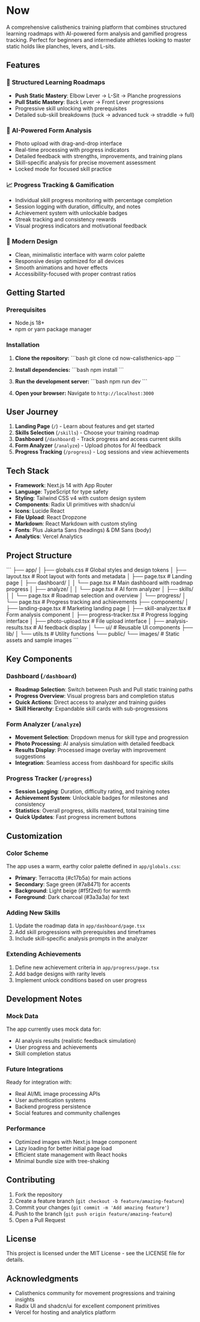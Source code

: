 # Now

A comprehensive calisthenics training platform that combines structured learning roadmaps with AI-powered form analysis and gamified progress tracking. Perfect for beginners and intermediate athletes looking to master static holds like planches, levers, and L-sits.

## Features

### 🎯 **Structured Learning Roadmaps**
- **Push Static Mastery**: Elbow Lever → L-Sit → Planche progressions
- **Pull Static Mastery**: Back Lever → Front Lever progressions
- Progressive skill unlocking with prerequisites
- Detailed sub-skill breakdowns (tuck → advanced tuck → straddle → full)

### 🔬 **AI-Powered Form Analysis**
- Photo upload with drag-and-drop interface
- Real-time processing with progress indicators
- Detailed feedback with strengths, improvements, and training plans
- Skill-specific analysis for precise movement assessment
- Locked mode for focused skill practice

### 📈 **Progress Tracking & Gamification**
- Individual skill progress monitoring with percentage completion
- Session logging with duration, difficulty, and notes
- Achievement system with unlockable badges
- Streak tracking and consistency rewards
- Visual progress indicators and motivational feedback

### 🎨 **Modern Design**
- Clean, minimalistic interface with warm color palette
- Responsive design optimized for all devices
- Smooth animations and hover effects
- Accessibility-focused with proper contrast ratios

## Getting Started

### Prerequisites
- Node.js 18+ 
- npm or yarn package manager

### Installation

1. **Clone the repository:**
   \`\`\`bash
   git clone <repository-url>
   cd now-calisthenics-app
   \`\`\`

2. **Install dependencies:**
   \`\`\`bash
   npm install
   \`\`\`

3. **Run the development server:**
   \`\`\`bash
   npm run dev
   \`\`\`

4. **Open your browser:**
   Navigate to `http://localhost:3000`

## User Journey

1. **Landing Page** (`/`) - Learn about features and get started
2. **Skills Selection** (`/skills`) - Choose your training roadmap
3. **Dashboard** (`/dashboard`) - Track progress and access current skills
4. **Form Analyzer** (`/analyze`) - Upload photos for AI feedback
5. **Progress Tracking** (`/progress`) - Log sessions and view achievements

## Tech Stack

- **Framework**: Next.js 14 with App Router
- **Language**: TypeScript for type safety
- **Styling**: Tailwind CSS v4 with custom design system
- **Components**: Radix UI primitives with shadcn/ui
- **Icons**: Lucide React
- **File Upload**: React Dropzone
- **Markdown**: React Markdown with custom styling
- **Fonts**: Plus Jakarta Sans (headings) & DM Sans (body)
- **Analytics**: Vercel Analytics

## Project Structure

\`\`\`
├── app/
│   ├── globals.css          # Global styles and design tokens
│   ├── layout.tsx           # Root layout with fonts and metadata
│   ├── page.tsx             # Landing page
│   ├── dashboard/
│   │   └── page.tsx         # Main dashboard with roadmap progress
│   ├── analyze/
│   │   └── page.tsx         # AI form analyzer
│   ├── skills/
│   │   └── page.tsx         # Roadmap selection and overview
│   └── progress/
│       └── page.tsx         # Progress tracking and achievements
├── components/
│   ├── landing-page.tsx     # Marketing landing page
│   ├── skill-analyzer.tsx   # Form analysis component
│   ├── progress-tracker.tsx # Progress logging interface
│   ├── photo-upload.tsx     # File upload interface
│   ├── analysis-results.tsx # AI feedback display
│   └── ui/                  # Reusable UI components
├── lib/
│   └── utils.ts             # Utility functions
└── public/
    └── images/              # Static assets and sample images
\`\`\`

## Key Components

### Dashboard (`/dashboard`)
- **Roadmap Selection**: Switch between Push and Pull static training paths
- **Progress Overview**: Visual progress bars and completion status
- **Quick Actions**: Direct access to analyzer and training guides
- **Skill Hierarchy**: Expandable skill cards with sub-progressions

### Form Analyzer (`/analyze`)
- **Movement Selection**: Dropdown menus for skill type and progression
- **Photo Processing**: AI analysis simulation with detailed feedback
- **Results Display**: Processed image overlay with improvement suggestions
- **Integration**: Seamless access from dashboard for specific skills

### Progress Tracker (`/progress`)
- **Session Logging**: Duration, difficulty rating, and training notes
- **Achievement System**: Unlockable badges for milestones and consistency
- **Statistics**: Overall progress, skills mastered, total training time
- **Quick Updates**: Fast progress increment buttons

## Customization

### Color Scheme
The app uses a warm, earthy color palette defined in `app/globals.css`:
- **Primary**: Terracotta (#c17b5a) for main actions
- **Secondary**: Sage green (#7a8471) for accents
- **Background**: Light beige (#f5f2ed) for warmth
- **Foreground**: Dark charcoal (#3a3a3a) for text

### Adding New Skills
1. Update the roadmap data in `app/dashboard/page.tsx`
2. Add skill progressions with prerequisites and timeframes
3. Include skill-specific analysis prompts in the analyzer

### Extending Achievements
1. Define new achievement criteria in `app/progress/page.tsx`
2. Add badge designs with rarity levels
3. Implement unlock conditions based on user progress

## Development Notes

### Mock Data
The app currently uses mock data for:
- AI analysis results (realistic feedback simulation)
- User progress and achievements
- Skill completion status

### Future Integrations
Ready for integration with:
- Real AI/ML image processing APIs
- User authentication systems
- Backend progress persistence
- Social features and community challenges

### Performance
- Optimized images with Next.js Image component
- Lazy loading for better initial page load
- Efficient state management with React hooks
- Minimal bundle size with tree-shaking

## Contributing

1. Fork the repository
2. Create a feature branch (`git checkout -b feature/amazing-feature`)
3. Commit your changes (`git commit -m 'Add amazing feature'`)
4. Push to the branch (`git push origin feature/amazing-feature`)
5. Open a Pull Request

## License

This project is licensed under the MIT License - see the LICENSE file for details.

## Acknowledgments

- Calisthenics community for movement progressions and training insights
- Radix UI and shadcn/ui for excellent component primitives
- Vercel for hosting and analytics platform
